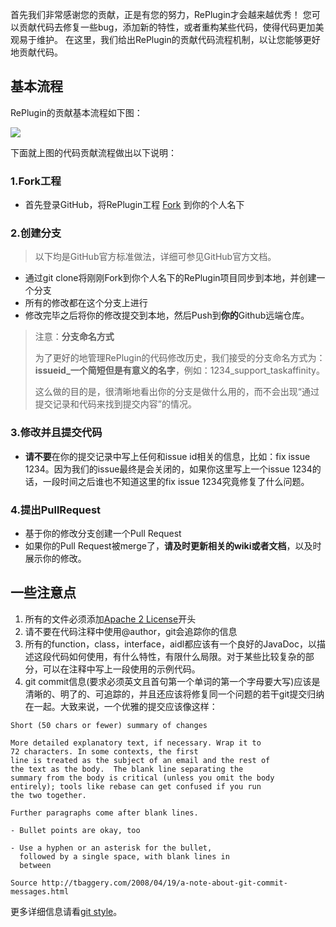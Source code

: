 首先我们非常感谢您的贡献，正是有您的努力，RePlugin才会越来越优秀！
您可以贡献代码去修复一些bug，添加新的特性，或者重构某些代码，使得代码更加美观易于维护。
在这里，我们给出RePlugin的贡献代码流程机制，以让您能够更好地贡献代码。

## 基本流程
RePlugin的贡献基本流程如下图：

![](https://github.com/Qihoo360/RePlugin/wiki/img/RePluginContribute.png)

下面就上图的代码贡献流程做出以下说明：

### 1.Fork工程

* 首先登录GitHub，将RePlugin工程 [Fork](https://github.com/Qihoo360/RePlugin/fork) 到你的个人名下

### 2.创建分支

> 以下均是GitHub官方标准做法，详细可参见GitHub官方文档。

* 通过git clone将刚刚Fork到你个人名下的RePlugin项目同步到本地，并创建一个分支
* 所有的修改都在这个分支上进行
* 修改完毕之后将你的修改提交到本地，然后Push到**你的**Github远端仓库。

> 注意：**分支命名方式**
> 
> 为了更好的地管理RePlugin的代码修改历史，我们接受的分支命名方式为：**issueid_一个简短但是有意义的名字**，例如：1234_support_taskaffinity。
> 
> 这么做的目的是，很清晰地看出你的分支是做什么用的，而不会出现“通过提交记录和代码来找到提交内容”的情况。

### 3.修改并且提交代码

* **请不要**在你的提交记录中写上任何和issue id相关的信息，比如：fix issue 1234。因为我们的issue最终是会关闭的，如果你这里写上一个issue 1234的话，一段时间之后谁也不知道这里的fix issue 1234究竟修复了什么问题。

### 4.提出PullRequest

* 基于你的修改分支创建一个Pull Request
* 如果你的Pull Request被merge了，**请及时更新相关的wiki或者文档**，以及时展示你的修改。

## 一些注意点

1. 所有的文件必须添加[Apache 2 License](http://www.apache.org/licenses/LICENSE-2.0)开头
1. 请不要在代码注释中使用@author，git会追踪你的信息
1. 所有的function，class，interface，aidl都应该有一个良好的JavaDoc，以描述这段代码如何使用，有什么特性，有限什么局限。对于某些比较复杂的部分，可以在注释中写上一段使用的示例代码。
1. git commit信息(要求必须英文且首句第一个单词的第一个字母要大写)应该是清晰的、明了的、可追踪的，并且还应该将修复同一个问题的若干git提交归纳在一起。大致来说，一个优雅的提交应该像这样：
  ```shell
  Short (50 chars or fewer) summary of changes

  More detailed explanatory text, if necessary. Wrap it to
  72 characters. In some contexts, the first
  line is treated as the subject of an email and the rest of
  the text as the body.  The blank line separating the
  summary from the body is critical (unless you omit the body
  entirely); tools like rebase can get confused if you run
  the two together.

  Further paragraphs come after blank lines.

  - Bullet points are okay, too

  - Use a hyphen or an asterisk for the bullet,
    followed by a single space, with blank lines in
    between

  Source http://tbaggery.com/2008/04/19/a-note-about-git-commit-messages.html
  ```
更多详细信息请看[git style](https://github.com/aseaday/git-style-guide)。